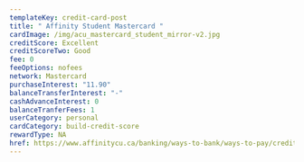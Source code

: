 ```yaml
---
templateKey: credit-card-post
title: " Affinity Student Mastercard "
cardImage: /img/acu_mastercard_student_mirror-v2.jpg
creditScore: Excellent
creditScoreTwo: Good
fee: 0
feeOptions: nofees
network: Mastercard
purchaseInterest: "11.90"
balanceTransferInterest: "-"
cashAdvanceInterest: 0
balanceTranferFees: 1
userCategory: personal
cardCategory: build-credit-score
rewardType: NA
href: https://www.affinitycu.ca/banking/ways-to-bank/ways-to-pay/credit-cards/personal-credit-cards
---
```

